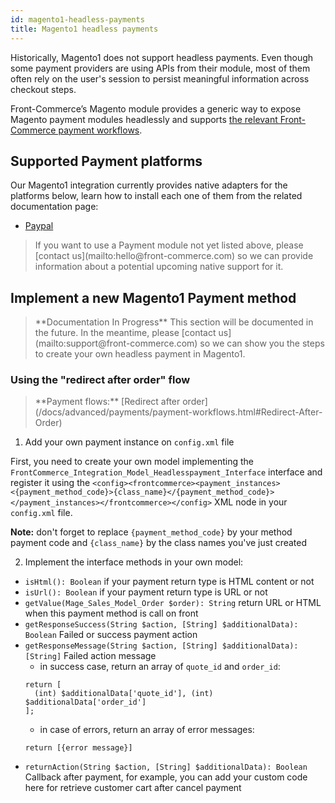 ```yaml
---
id: magento1-headless-payments
title: Magento1 headless payments
---
```


Historically, Magento1 does not support headless payments. Even though some payment providers are using APIs from their module, most of them often rely on the user's session to persist meaningful information across checkout steps.

Front-Commerce’s Magento module provides a generic way to expose Magento payment modules headlessly and supports [the relevant Front-Commerce payment workflows](/docs/advanced/payments/payment-workflows.html).

## Supported Payment platforms

Our Magento1 integration currently provides native adapters for the platforms below, learn how to install each one of them from the related documentation page:

- [Paypal](/docs/advanced/payments/paypal.html#Magento1-module)

<blockquote class="info">
  If you want to use a Payment module not yet listed above, please <span class="intercom-launcher">[contact us](mailto:hello@front-commerce.com)</span> so we can provide information about a potential upcoming native support for it.
</blockquote>

## Implement a new Magento1 Payment method

<blockquote class="wip">
**Documentation In Progress** This section will be documented in the future. In the meantime, please <span class="intercom-launcher">[contact us](mailto:support@front-commerce.com)</span> so we can show you the steps to create your own headless payment in Magento1.
</blockquote>

### Using the "redirect after order" flow

<blockquote class="info">
**Payment flows:** [Redirect after order](/docs/advanced/payments/payment-workflows.html#Redirect-After-Order)
</blockquote>

1. Add your own payment instance on `config.xml` file

First, you need to create your own model implementing the `FrontCommerce_Integration_Model_Headlesspayment_Interface` interface and register it using the `<config><frontcommerce><payment_instances><{payment_method_code}>{class_name}</{payment_method_code}></payment_instances></frontcommerce></config>` XML node in your `config.xml` file.

**Note:** don't forget to replace `{payment_method_code}` by your method payment code and `{class_name}` by the class names you've just created

2. Implement the interface methods in your own model:

- `isHtml(): Boolean` if your payment return type is HTML content or not
- `isUrl(): Boolean` if your payment return type is URL or not
- `getValue(Mage_Sales_Model_Order $order): String` return URL or HTML when this payment method is call on front
- `getResponseSuccess(String $action, [String] $additionalData): Boolean` Failed or success payment action
- `getResponseMessage(String $action, [String] $additionalData): [String]` Failed action message
  - in success case, return an array of `quote_id` and `order_id`:
  ```
  return [
    (int) $additionalData['quote_id'], (int)  $additionalData['order_id']
  ];
  ```
  - in case of errors, return an array of error messages:
  ```
  return [{error message}]
  ```
- `returnAction(String $action, [String] $additionalData): Boolean` Callback after payment, for example, you can add your custom code here for retrieve customer cart after cancel payment
